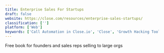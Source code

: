 ```yaml
---
title: Enterprise Sales For Startups
draft: false 
website: https://close.com/resources/enterprise-sales-startups/
classification: ['']
platform: ['Web']
keywords: ['Call Automation in Close.io', 'Close', 'Growth Hacking Tools', 'Hutsy', 'Ivyleads', 'Mautic', 'MeetNotes', 'Meshroom', 'NOBBAS', 'OpenMVS', 'PhotoModel3D GUI', 'Pipedrive', 'SMS in Close.io', 'Sales Tools by Reply', 'SalesWise', 'SalesforceIQ', 'Slack Enterprise Grid', 'Startup Security Program by Templarbit', 'Startup Stash', 'The Future of Real Estate', 'The SaaS CTO Security Checklist', 'TheSquareFoot', 'openMVG']
---
```

Free book for founders and sales reps selling to large orgs